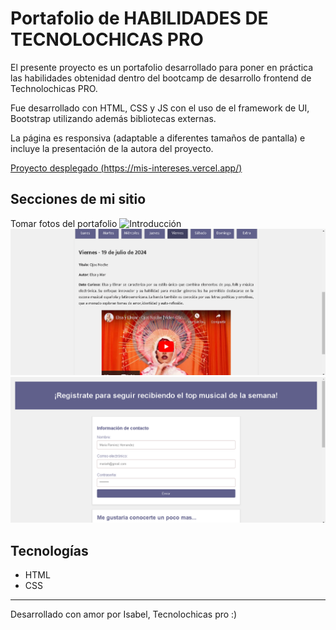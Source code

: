 # Portafolio de HABILIDADES DE TECNOLOCHICAS PRO

El presente proyecto es un portafolio desarrollado para poner en práctica las habilidades obtenidad dentro del bootcamp de desarrollo frontend de Technolochicas PRO.

Fue desarrollado con HTML, CSS y JS con el uso de el framework de UI, Bootstrap utilizando además bibliotecas externas.

La página es responsiva (adaptable a diferentes tamaños de pantalla) e incluye la presentación de la autora del proyecto.

[Proyecto desplegado (https://mis-intereses.vercel.app/)](https://mis-intereses.vercel.app/)


## Secciones de mi sitio
Tomar fotos del portafolio
![Introducción](assets/1.png)
![Música recomendada por dia](assets/2.png)
![Contacto](assets/3.png)


## Tecnologías
* HTML
* CSS

---
Desarrollado con amor por Isabel, Tecnolochicas pro :)